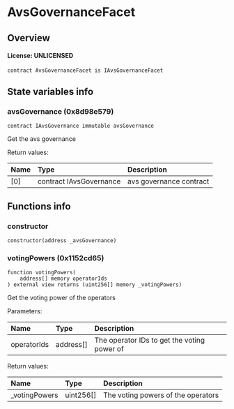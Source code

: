 # AvsGovernanceFacet

## Overview

#### License: UNLICENSED

```solidity
contract AvsGovernanceFacet is IAvsGovernanceFacet
```


## State variables info

### avsGovernance (0x8d98e579)

```solidity
contract IAvsGovernance immutable avsGovernance
```

Get the avs governance


Return values:

| Name | Type                    | Description             |
| :--- | :---------------------- | :---------------------- |
| [0]  | contract IAvsGovernance | avs governance contract |

## Functions info

### constructor

```solidity
constructor(address _avsGovernance)
```


### votingPowers (0x1152cd65)

```solidity
function votingPowers(
    address[] memory operatorIds
) external view returns (uint256[] memory _votingPowers)
```

Get the voting power of the operators


Parameters:

| Name        | Type      | Description                                  |
| :---------- | :-------- | :------------------------------------------- |
| operatorIds | address[] | The operator IDs to get the voting power of  |


Return values:

| Name          | Type      | Description                        |
| :------------ | :-------- | :--------------------------------- |
| _votingPowers | uint256[] | The voting powers of the operators |
